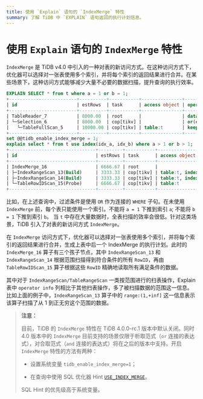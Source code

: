 ```yaml
---
title: 使用 `Explain` 语句的 `IndexMerge` 特性
summary: 了解 TiDB 中 `EXPLAIN` 语句返回的执行计划信息。
---
```


# 使用 `Explain` 语句的 `IndexMerge` 特性

`IndexMerge` 是 TiDB v4.0 中引入的一种对表的新访问方式。在这种访问方式下，优化器可以选择对一张表使用多个索引，并将每个索引的返回结果进行合并。在某些场景下，这种访问方式能够减少大量不必要的数据扫描，提升查询的执行效率。

```sql
EXPLAIN SELECT * from t where a = 1 or b = 1;
+-------------------------+----------+-----------+---------------+--------------------------------------+
| id                      | estRows  | task      | access object | operator info                        |
+-------------------------+----------+-----------+---------------+--------------------------------------+
| TableReader_7           | 8000.00  | root      |               | data:Selection_6                     |
| └─Selection_6           | 8000.00  | cop[tikv] |               | or(eq(test.t.a, 1), eq(test.t.b, 1)) |
|   └─TableFullScan_5     | 10000.00 | cop[tikv] | table:t       | keep order:false, stats:pseudo       |
+-------------------------+----------+-----------+---------------+--------------------------------------+
set @@tidb_enable_index_merge = 1;
explain select * from t use index(idx_a, idx_b) where a > 1 or b > 1;
+--------------------------------+---------+-----------+-------------------------+------------------------------------------------+
| id                             | estRows | task      | access object           | operator info                                  |
+--------------------------------+---------+-----------+-------------------------+------------------------------------------------+
| IndexMerge_16                  | 6666.67 | root      |                         |                                                |
| ├─IndexRangeScan_13(Build)     | 3333.33 | cop[tikv] | table:t, index:idx_a(a) | range:(1,+inf], keep order:false, stats:pseudo |
| ├─IndexRangeScan_14(Build)     | 3333.33 | cop[tikv] | table:t, index:idx_b(b) | range:(1,+inf], keep order:false, stats:pseudo |
| └─TableRowIDScan_15(Probe)     | 6666.67 | cop[tikv] | table:t                 | keep order:false, stats:pseudo                 |
+--------------------------------+---------+-----------+-------------------------+------------------------------------------------+
```

比如，在上述查询中，过滤条件是使用 `OR` 作为连接的 `WHERE` 子句。在未使用 `IndexMerge` 前，每个表只能使用一个索引。不能将 `a = 1` 下推到索引 `a`; 不能将 `b = 1` 下推到索引 `b`。 当 `t` 中存在大量数据时，全表扫描的效率会很低。针对这类场景，TiDB 引入了对表的新访问方式 `IndexMerge`。

在 `IndexMerge` 访问方式下，优化器可以选择对一张表使用多个索引，并将每个索引的返回结果进行合并，生成上表中后一个 IndexMerge 的执行计划。此时的 `IndexMerge_16` 算子有三个孩子节点，其中 `IndexRangeScan_13` 和 `IndexRangeScan_14` 根据范围扫描得到符合条件的所有 `RowID`，再由 `TableRowIDScan_15` 算子根据这些 `RowID` 精确地读取所有满足条件的数据。

其中对于 `IndexRangeScan/TableRangeScan` 一类按范围进行的扫表操作，Explain 表中 `operator info` 列相比于其他扫表操作，多了被扫描数据的范围这一信息。比如上面的例子中，`IndexRangeScan_13` 算子中的 `range:(1,+inf]` 这一信息表示该算子扫描了从 1 到正无穷这个范围的数据。

> **注意：**
>
> 目前，TiDB 的 `IndexMerge` 特性在 TiDB 4.0.0-rc.1 版本中默认关闭。同时 4.0 版本中的 `IndexMerge` 目前支持的场景仅限于析取范式（`or` 连接的表达式），对合取范式（`and` 连接的表达式）将在之后的版本中支持。开启 `IndexMerge` 特性的方法有两种：
>
> - 设置系统变量 `tidb_enable_index_merge=1`；
>
> - 在查询中使用 SQL 优化器 Hint [`USE_INDEX_MERGE`](/optimizer-hints.md#use_index_merget1_name-idx1_name--idx2_name-)。
>
> SQL Hint 的优先级高于系统变量。